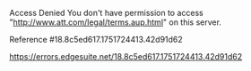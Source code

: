 Access Denied
You don't have permission to access "http://www.att.com/legal/terms.aup.html" on this server.

Reference #18.8c5ed617.1751724413.42d91d62

https://errors.edgesuite.net/18.8c5ed617.1751724413.42d91d62
